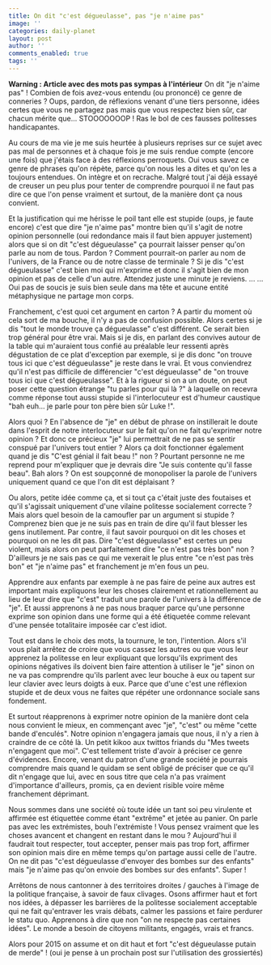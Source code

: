 ```yaml
---
title: On dit "c'est dégueulasse", pas "je n'aime pas"
image: ''
categories: daily-planet
layout: post
author: ''
comments_enabled: true
tags: ''
---
```

**Warning : Article avec des mots pas sympas à l'intérieur**  On dit "je n'aime pas" ! Combien de fois avez-vous entendu (ou prononcé) ce genre de conneries ? Oups, pardon, de réflexions venant d'une tiers personne, idées certes que vous ne partagez pas mais que vous respectez bien sûr, car chacun mérite que... STOOOOOOOP ! Ras le bol de ces fausses politesses handicapantes.

Au cours de ma vie je me suis heurtée à plusieurs reprises sur ce sujet avec pas mal de personnes et à chaque fois je me suis rendue compte (encore une fois) que j'étais face à des réflexions perroquets. Oui vous savez ce genre de phrases qu'on répète, parce qu'on nous les a dites et qu'on les a toujours entendues. On intègre et on recrache. Malgré tout j'ai déjà essayé de creuser un peu plus pour tenter de comprendre pourquoi il ne faut pas dire ce que l'on pense vraiment et surtout, de la manière dont ça nous convient.

Et la justification qui me hérisse le poil tant elle est stupide (oups, je faute encore) c'est que dire "je n'aime pas" montre bien qu'il s'agit de notre opinion personnelle (oui redondance mais il faut bien appuyer justement) alors que si on dit "c'est dégueulasse" ça pourrait laisser penser qu'on parle au nom de tous. Pardon ? Comment pourrait-on parler au nom de l'univers, de la France ou de notre classe de terminale ? Si je dis "c'est dégueulasse" c'est bien moi qui m'exprime et donc il s'agit bien de mon opinion et pas de celle d'un autre. Attendez juste une minute je reviens. ... ... Oui pas de soucis je suis bien seule dans ma tête et aucune entité métaphysique ne partage mon corps.

Franchement, c'est quoi cet argument en carton ? A partir du moment où cela sort de ma bouche, il n'y a pas de confusion possible. Alors certes si je dis "tout le monde trouve ça dégueulasse" c'est différent. Ce serait bien trop général pour être vrai. Mais si je dis, en parlant des convives autour de la table qui m'auraient tous confié au préalable leur ressenti après dégustation de ce plat d'exception par exemple, si je dis donc "on trouve tous ici que c'est dégueulasse" je reste dans le vrai. Et vous conviendrez qu'il n'est pas difficile de différencier "c'est dégueulasse" de "on trouve tous ici que c'est dégueulasse". Et à la rigueur si on a un doute, on peut poser cette question étrange "tu parles pour qui là ?" à laquelle on recevra comme réponse tout aussi stupide si l'interlocuteur est d'humeur caustique "bah euh... je parle pour ton père bien sûr Luke !".

Alors quoi ? En l'absence de "je" en début de phrase on instillerait le doute dans l'esprit de notre interlocuteur sur le fait qu'on ne fait qu'exprimer notre opinion ? Et donc ce précieux "je" lui permettrait de ne pas se sentir conspué par l'univers tout entier ? Alors ça doit fonctionner également quand je dis "C'est génial il fait beau !" non ? Pourtant personne ne me reprend pour m'expliquer que je devrais dire "Je suis contente qu'il fasse beau". Bah alors ? On est soupçonné de monopoliser la parole de l'univers uniquement quand ce que l'on dit est déplaisant ?

Ou alors, petite idée comme ça, et si tout ça c'était juste des foutaises et qu'il s'agissait uniquement d'une vilaine politesse socialement correcte ? Mais alors quel besoin de la camoufler par un argument si stupide ? Comprenez bien que je ne suis pas en train de dire qu'il faut blesser les gens inutilement. Par contre, il faut savoir pourquoi on dit les choses et pourquoi on ne les dit pas. Dire "c'est dégueulasse" est certes un peu violent, mais alors on peut parfaitement dire "ce n'est pas très bon" non ? D'ailleurs je ne sais pas ce qui me vexerait le plus entre "ce n'est pas très bon" et "je n'aime pas" et franchement je m'en fous un peu.

Apprendre aux enfants par exemple à ne pas faire de peine aux autres est important mais expliquons leur les choses clairement et rationnellement au lieu de leur dire que "c'est" traduit une parole de l'univers à la différence de "je". Et aussi apprenons à ne pas nous braquer parce qu'une personne exprime son opinion dans une forme qui a été étiquetée comme relevant d'une pensée totalitaire imposée car c'est idiot.

Tout est dans le choix des mots, la tournure, le ton, l'intention. Alors s'il vous plait arrêtez de croire que vous cassez les autres ou que vous leur apprenez la politesse en leur expliquant que lorsqu'ils expriment des opinions négatives ils doivent bien faire attention à utiliser le "je" sinon on ne va pas comprendre qu'ils parlent avec leur bouche à eux ou tapent sur leur clavier avec leurs doigts à eux. Parce que d'une c'est une réflexion stupide et de deux vous ne faites que répéter une ordonnance sociale sans fondement.

Et surtout réapprenons à exprimer notre opinion de la manière dont cela nous convient le mieux, en commençant avec "je", "c'est" ou même "cette bande d'enculés". Notre opinion n'engagera jamais que nous, il n'y a rien à craindre de ce côté là. Un petit kikoo aux twittos friands du "Mes tweets n'engagent que moi". C'est tellement triste d'avoir à préciser ce genre d'évidences. Encore, venant du patron d'une grande société je pourrais comprendre mais quand le quidam se sent obligé de préciser que ce qu'il dit n'engage que lui, avec en sous titre que cela n'a pas vraiment d'importance d'ailleurs, promis, ça en devient risible voire même franchement déprimant.

Nous sommes dans une société où toute idée un tant soi peu virulente et affirmée est étiquettée comme étant "extrême" et jetée au panier. On parle pas avec les extrémistes, bouh l'extrémiste ! Vous pensez vraiment que les choses avancent et changent en restant dans le mou ? Aujourd'hui il faudrait tout respecter, tout accepter, penser mais pas trop fort, affirmer son opinion mais dire en même temps qu'on partage aussi celle de l'autre. On ne dit pas "c'est dégueulasse d'envoyer des bombes sur des enfants" mais "je n'aime pas qu'on envoie des bombes sur des enfants". Super !

Arrêtons de nous cantonner à des territoires droites / gauches à l'image de la politique française, à savoir de faux clivages. Osons affirmer haut et fort nos idées, à dépasser les barrières de la politesse socialement acceptable qui ne fait qu'entraver les vrais débats, calmer les passions et faire perdurer le statu quo. Apprenons à dire que non "on ne respecte pas certaines idées". Le monde a besoin de citoyens militants, engagés, vrais et francs. 

Alors pour 2015 on assume et on dit haut et fort "c'est dégueulasse putain de merde" ! (oui je pense à un prochain post sur l'utilisation des grossiertés)
